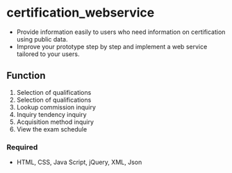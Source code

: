 # certification_webservice
* Provide information easily to users who need information on certification using public data.
* Improve your prototype step by step and implement a web service tailored to your users.

## Function
1. Selection of qualifications
2. Selection of qualifications
3. Lookup commission inquiry
4. Inquiry tendency inquiry
5. Acquisition method inquiry
6. View the exam schedule

### Required
- HTML, CSS, Java Script, jQuery, XML, Json
